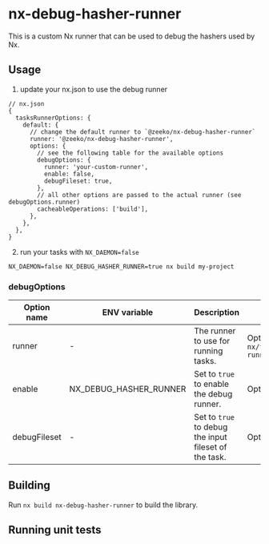 # nx-debug-hasher-runner

This is a custom Nx runner that can be used to debug the hashers used by Nx.

## Usage

1. update your nx.json to use the debug runner

```json5
// nx.json
{
  tasksRunnerOptions: {
    default: {
      // change the default runner to `@zeeko/nx-debug-hasher-runner`
      runner: '@zeeko/nx-debug-hasher-runner',
      options: {
        // see the following table for the available options
        debugOptions: {
          runner: 'your-custom-runner',
          enable: false,
          debugFileset: true,
        },
        // all other options are passed to the actual runner (see debugOptions.runner)
        cacheableOperations: ['build'],
      },
    },
  },
}
```

2. run your tasks with `NX_DAEMON=false`

```shell
NX_DAEMON=false NX_DEBUG_HASHER_RUNNER=true nx build my-project
```

### debugOptions

| Option name  | ENV variable           | Description                                           | Default                             |
| ------------ | ---------------------- | ----------------------------------------------------- | ----------------------------------- |
| runner       | -                      | The runner to use for running tasks.                  | Optional, `nx/tasks-runner/default` |
| enable       | NX_DEBUG_HASHER_RUNNER | Set to `true` to enable the debug runner.             | Optional, `false`                   |
| debugFileset | -                      | Set to `true` to debug the input fileset of the task. | Optional, `false`                   |

## Building

Run `nx build nx-debug-hasher-runner` to build the library.

## Running unit tests
